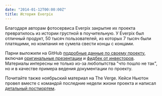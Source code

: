 ```yaml
---
date: "2014-01-12T00:00:00Z"
title: История Everpix
---
```


Благодаря авторам фотосервиса Everpix закрытие их проекта превратилось из истории грустной в поучительную. У Everpix был отличный продукт, 50 тысяч пользователей, из которых 7 тысяч были платящими, но компания не сумела свести концы с концами.

Парни выложили на GitHub [подробные данные по своему проекту](https://github.com/everpix/Everpix-Intelligence), включая [оригинальные презентации](https://github.com/everpix/Everpix-Intelligence/tree/master/Presentation%20Slides) и [фидбек от инвесторов](https://github.com/everpix/Everpix-Intelligence/blob/master/Anonymized%20VC%20Feedback.md). Материалы интересны не только из-за любопытства "что пошло не так", но и в качестве примера ведения документации по проекту.

Почитайте также ноябрьский материал на The Verge. Кейси Ньютон провел вместе с командой последние недели жизни проекта и написал [детальный постмортем](http://www.theverge.com/2013/11/5/5039216/everpix-life-and-death-inside-the-worlds-best-photo-startup).